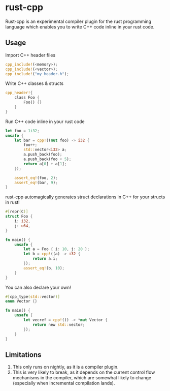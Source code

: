# rust-cpp

Rust-cpp is an experimental compiler plugin for the rust programming language which enables you to write C++ code inline in your rust code.

## Usage

Import C++ header files

```rust
cpp_include!(<memory>);
cpp_include!(<vector>);
cpp_include!("my_header.h");
```

Write C++ classes & structs

```rust
cpp_header!{
    class Foo {
        Foo() {}
    }
}
```

Run C++ code inline in your rust code

```rust
let foo = 1i32;
unsafe {
    let bar = cpp!((mut foo) -> i32 {
        foo++;
        std::vector<i32> a;
        a.push_back(foo);
        a.push_back(foo + 5);
        return a[0] + a[1];
    });

    assert_eq!(foo, 2);
    assert_eq!(bar, 9);
}
```

rust-cpp automagically generates struct declarations in C++ for your structs in rust!

```rust
#[repr(C)]
struct Foo {
    i: i32,
    j: u64,
}

fn main() {
    unsafe {
        let a = Foo { i: 10, j: 20 };
        let b = cpp!((a) -> i32 {
            return a.i;
        });
        assert_eq!(b, 10);
    }
}
```

You can also declare your own!

```rust
#[cpp_type(std::vector)]
enum Vector {}

fn main() {
    unsafe {
        let vecref = cpp!(() -> *mut Vector {
            return new std::vector;
        });
    }
}
```

## Limitations

1. This only runs on nightly, as it is a compiler plugin.
2. This is very likely to break, as it depends on the current control flow mechanisms in the compiler, which are somewhat likely to change (especially when incremental compilation lands). 

